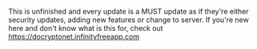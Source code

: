 This is unfinished and every update is a MUST update as if they're either security updates, adding new features or change to server. If you're new here and don't know what is this for, check out https://docryptonet.infinityfreeapp.com
